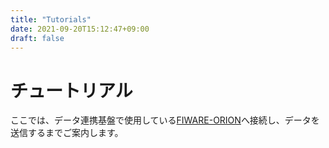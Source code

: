 ```yaml
---
title: "Tutorials"
date: 2021-09-20T15:12:47+09:00
draft: false
---
```


# チュートリアル

ここでは、データ連携基盤で使用している[FIWARE-ORION](https://fiware-orion.letsfiware.jp/)へ接続し、データを送信するまでご案内します。
